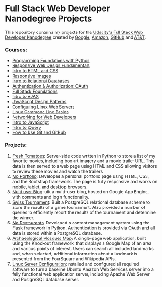 # Full Stack Web Developer Nanodegree Projects
This repository contains my projects for the [Udacity's Full Stack Web Developer Nanodegree](https://www.udacity.com/course/full-stack-web-developer-nanodegree--nd004) created by [Google](www.google.com), [Amazon](https://www.amazon.com), [GitHub](https://github.com) and [AT&T](https://www.att.com/).

### Courses:
- [Programming Foundations with Python](https://www.udacity.com/course/programming-foundations-with-python--ud036)
- [Responsive Web Design Fundamentals](https://www.udacity.com/course/responsive-web-design-fundamentals--ud893)
- [Intro to HTML and CSS](https://www.udacity.com/courses/intro-to-html-and-css--ud304)
- [Responsive Images](https://www.udacity.com/course/responsive-images--ud882)
- [Intro to Relational Databases](https://www.udacity.com/course/intro-to-relational-databases--ud197)
- [Authentication & Authorization: OAuth](https://www.udacity.com/course/authentication-authorization-oauth--ud330)
- [Full Stack Foundations](https://www.udacity.com/course/full-stack-foundations--ud088)
- [Intro to AJAX](https://www.udacity.com/course/intro-to-ajax--ud110)
- [JavaScript Design Patterns](https://www.udacity.com/course/javascript-design-patterns--ud989)
- [Configuring Linux Web Servers](https://www.udacity.com/course/configuring-linux-web-servers--ud299)
- [Linux Command Line Basics](https://www.udacity.com/course/linux-command-line-basics--ud595)
- [Networking for Web Developers](https://www.udacity.com/course/networking-for-web-developers--ud256)
- [Intro to JavaScript](https://www.udacity.com/course/intro-to-javascript--ud803)
- [Intro to jQuery](https://www.udacity.com/course/intro-to-jquery--ud245)
- [How to Use Git and GitHub](https://www.udacity.com/course/how-to-use-git-and-github--ud775)

### Projects:
1. [Fresh Tomatoes](https://github.com/MoKhaled3003/Full-Stack-Web-Nano-Degree-Udacity-/tree/master/favourite_movie_trailers): Server-side code written in Python to store a list of my favorite movies, including box art imagery and a movie trailer URL. This data is then served to a web page using HTML and CSS allowing visitors to review these movies and watch the trailers.
2. [Mo Portfolio](https://github.com/MoKhaled3003/Full-Stack-Web-Nano-Degree-Udacity-/tree/master/portfolio): Developed a personal portfolio page using HTML, CSS, and the Bootstrap framework. The page is fully responsive and works on mobile, tablet, and desktop browsers.
3. [Multi user Blog](https://github.com/MoKhaled3003/Full-Stack-Web-Nano-Degree-Udacity-/tree/master/multi%20user%20blog): uilt a multi-user blog, hosted on Google App Engine, with comments and login functionality.
4. [Swiss Tournament](https://github.com/MoKhaled3003/Full-Stack-Web-Nano-Degree-Udacity-/tree/master/tournament): Built a PostgreSQL relational database scheme to store the results of a game tournament. Also provided a number of queries to efficiently report the results of the tournament and determine the winner.
5. [Mo Restaurants](https://github.com/MoKhaled3003/Full-Stack-Web-Nano-Degree-Udacity-/tree/master/restaurant): Developed a content management system using the Flask framework in Python. Authentication is provided via OAuth and all data is stored within a PostgreSQL database.
6. [Archaeological Mosques Map](https://github.com/MoKhaled3003/Full-Stack-Web-Nano-Degree-Udacity-/tree/master/Archaeological%20Mosques): A single-page web application, built using the Knockout framework, that displays a Google Map of an area and various points of interest. Users can search all included landmarks and, when selected, additional information about a landmark is presented from the FourSquare and Wikipedia APIs.
7. [Linux Server Configuration](https://github.com/MoKhaled3003/Full-Stack-Web-Nano-Degree-Udacity-/tree/master/linux-server-config): nstalled and configured all required software to turn a baseline Ubuntu Amazon Web Services server into a fully functional web application server, including Apache Web Server and PostgreSQL database server.

